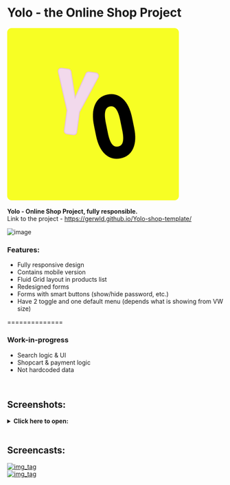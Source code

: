 # Yolo - the Online Shop Project
![Logo](https://raw.githubusercontent.com/gerwld/host-data/cb11fddbc5aa0a92ea3d2a8918c89eb48e954552/logo-yo.svg)

<b>Yolo - Online Shop Project, fully responsible.</b> \
Link to the project - https://gerwld.github.io/Yolo-shop-template/

![image](https://user-images.githubusercontent.com/47056812/139115659-44bb6e43-4eb0-423b-ac84-3ea399cd4569.png)

### Features:
- Fully responsive design
- Contains mobile version
- Fluid Grid layout in products list
- Redesigned forms
- Forms with smart buttons (show/hide password, etc.)
- Have 2 toggle and one default menu (depends what is showing from VW size)

==============

### Work-in-progress
- Search logic & UI
- Shopcart & payment logic
- Not hardcoded data

<br>

## Screenshots:

<details><summary><b>Click here to open:</b></summary><br>
 
![tg_image_3261434955](https://user-images.githubusercontent.com/47056812/139117064-355ab5a2-73b2-40f9-ada6-ced1996ed7a2.jpeg)
---
![image](https://user-images.githubusercontent.com/47056812/139117118-0a17b301-39e8-4c2f-a7a7-bd083419e020.png)
---
![image](https://user-images.githubusercontent.com/47056812/139117098-df65180f-65a0-40e2-8ff7-d62ff0f1cf0d.png)
---
![image](https://user-images.githubusercontent.com/47056812/139117157-ec31bbeb-ec32-4aef-b92e-01c84240877b.png)
---
![image](https://user-images.githubusercontent.com/47056812/139117144-df5f6870-dc3a-4eb2-a54d-36dfb4df4e09.png)
---
![image](https://user-images.githubusercontent.com/47056812/139117180-4a48425a-18d6-4edf-a5dc-2e871b7b28dd.png)
---
![image](https://user-images.githubusercontent.com/47056812/139117264-f1e4da10-25c1-4408-a958-0bc25de0f8bf.png)
---

</details>
<br>

## Screencasts:

[![img_tag](https://user-images.githubusercontent.com/47056812/139118778-d3b8d98a-4351-4efb-9659-b134e7155c25.png)](https://youtu.be/bWtihxKpe-8)
<br>
[![img_tag](https://user-images.githubusercontent.com/47056812/139116099-e5657c1c-309b-4915-bc4d-99edecd8ac6b.png)](https://youtu.be/2xELyaefBWY)
